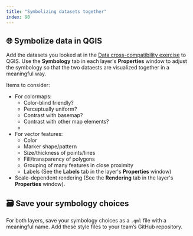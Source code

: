 ```yaml
---
title: "Symbolizing datasets together"
index: 90
---
```


## 🌐 Symbolize data in QGIS


Add the datasets you looked at in the [Data cross-compatibility
exercise](exercises/data-compatibility.md) to QGIS. Use the **Symbology** tab in
each layer's **Properties** window to adjust the symbology so that the two
dataests are visualized together in a meaningful way.

Items to consider: 

* For colormaps: 
  * Color-blind friendly? 
  * Perceptually uniform?
  * Contrast with basemap?
  * Contrast with other map elements?
  * 
* For vector features:
  * Color
  * Marker shape/pattern
  * Size/thickness of points/lines
  * Fill/transparency of polygons
  * Grouping of many features in close proximity
  * Labels (See the **Labels** tab in the layer's **Properties** window)
* Scale-dependent rendering (See the **Rendering** tab in the layer's
  **Properties** window).


##  🗃️ Save your symbology choices

For both layers, save your symbology choices as a `.qml` file with a meaningful
name. Add these style files to your team’s GitHub repository.
